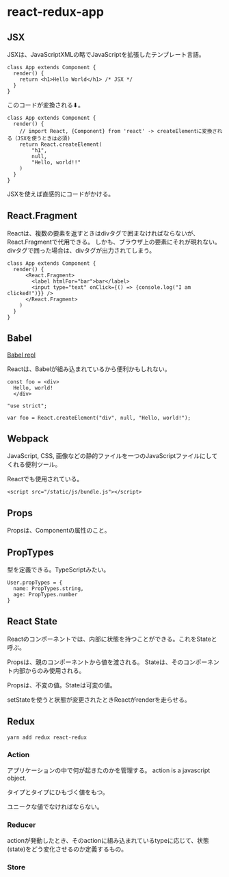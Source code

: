 # react-redux-app

## JSX
JSXは、JavaScriptXMLの略でJavaScriptを拡張したテンプレート言語。


```
class App extends Component {
  render() {
    return <h1>Hello World</h1> /* JSX */
  }
}
```

このコードが変換される⬇︎。 

```
class App extends Component {
  render() {
    // import React, {Component} from 'react' -> createElementに変換される（JSXを使うときは必須)
    return React.createElement(
        "h1",
        null,
        "Hello, world!!"
    )
  }
}
```

JSXを使えば直感的にコードがかける。


## React.Fragment

Reactは、複数の要素を返すときはdivタグで囲まなければならないが、React.Fragmentで代用できる。
しかも、ブラウザ上の要素にそれが現れない。divタグで囲った場合は、divタグが出力されてしまう。


```
class App extends Component {
  render() {
      <React.Fragment>
        <label htmlFor="bar">bar</label>
        <input type="text" onClick={() => {console.log("I am clicked!")}} />
      </React.Fragment>
    )
  }
}
```

## Babel
[Babel repl](https://babeljs.io/repl)

Reactは、Babelが組み込まれているから便利かもしれない。

```
const foo = <div>
  Hello, world!
  </div>
```

```
"use strict";

var foo = React.createElement("div", null, "Hello, world!");
```

## Webpack

JavaScript, CSS, 画像などの静的ファイルを一つのJavaScriptファイルにしてくれる便利ツール。

Reactでも使用されている。

```
<script src="/static/js/bundle.js"></script>
```


## Props
Propsは、Componentの属性のこと。

## PropTypes
型を定義できる。TypeScriptみたい。

```
User.propTypes = {
  name: PropTypes.string,
  age: PropTypes.number
}
```

## React State
Reactのコンポーネントでは、内部に状態を持つことができる。これをStateと呼ぶ。

Propsは、親のコンポーネントから値を渡される。
Stateは、そのコンポーネント内部からのみ使用される。

Propsは、不変の値。Stateは可変の値。

setStateを使うと状態が変更されたときReactがrenderを走らせる。

## Redux

```
yarn add redux react-redux
```

### Action
アプリケーションの中で何が起きたのかを管理する。
action is a javascript object.

タイプとタイプにひもづく値をもつ。

ユニークな値でなければならない。

### Reducer
actionが発動したとき、そのactionに組み込まれているtypeに応じて、状態(state)をどう変化させるのか定義するもの。

### Store
